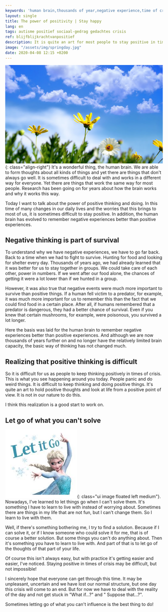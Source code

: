 ```yaml
---
keywords: 'human brain,thousands of year,negative experience,time of crisis,positive experience'
layout: single
title: The power of positivity | Stay happy
lang: en
tags: autisme positief sociaal-gedrag gedachtes crisis
ref: blijfblijkrachtvanpositief
description: It is quite an art for most people to stay positive in times of crisis. Often, because they are already thinking negatively in basic thoughts. One way to do this is to adjust your thoughts and try to bend to positive thinking.
image: "/assets/img/springday.jpg"
date: 2020-04-08 12:15 +0200
---
```

![A beautiful day](/assets/img/springday.jpg){: class="align-right"}
It's a wonderful thing, the human brain. We are able to form thoughts about all kinds of things and yet there are things that don't always go well. It is sometimes difficult to deal with and works in a different way for everyone. Yet there are things that work the same way for most people. Research has been going on for years about how the brain works and why it works this way.

Today I want to talk about the power of positive thinking and doing. In this time of many changes in our daily lives and the worries that this brings to most of us, it is sometimes difficult to stay positive. In addition, the human brain has evolved to remember negative experiences better than positive experiences.

## Negative thinking is part of survival

To understand why we have negative experiences, we have to go far back. Back to a time when we had to fight to survive. Hunting for food and looking for shelter every day. Thousands of years ago, we had already learned that it was better for us to stay together in groups. We could take care of each other, power in numbers. If we went after our food alone, the chances of getting it were a lot lower than if we hunted in a group.

However, it was also true that negative events were much more important to survive than positive things. If a human fell victim to a predator, for example, it was much more important for us to remember this than the fact that we could find food in a certain place. After all, if humans remembered that a predator is dangerous, they had a better chance of survival. Even if you knew that certain mushrooms, for example, were poisonous, you survived a lot longer.

Here the basis was laid for the human brain to remember negative experiences better than positive experiences. And although we are now thousands of years further on and no longer have the relatively limited brain capacity, the basic way of thinking has not changed much.

## Realizing that positive thinking is difficult

So it is difficult for us as people to keep thinking positively in times of crisis. This is what you see happening around you today. People panic and do weird things. It is difficult to keep thinking and doing positive things. It's quite an art to hold positive thoughts and look at life from a positive point of view. It is not in our nature to do this.

I think this realization is a good start to work on.

## Let go of what you can't solve

![Let it go!](/assets/img/letitgo.jpeg){: class="ui image floated left medium"}.
Nowadays, I've learned to let things go when I can't solve them. It's something I have to learn to live with instead of worrying about. Sometimes there are things in my life that are not fun, but I can't change them. So I learn to live with them.

Well, if there's something bothering me, I try to find a solution. Because if I can solve it, or if I know someone who could solve it for me, that is of course a better solution. But some things you can't do anything about. Then it's something you have to learn to live with. And part of that is to let go of the thoughts of that part of your life.

Of course this isn't always easy, but with practice it's getting easier and easier, I've noticed. Staying positive in times of crisis may be difficult, but not impossible!

I sincerely hope that everyone can get through this time. It may be unpleasant, uncertain and we have lost our normal structure, but one day this crisis will come to an end. But for now we have to deal with the reality of the day and not get stuck in "What if...?" and " Suppose that...?".

Sometimes letting go of what you can't influence is the best thing to do!
